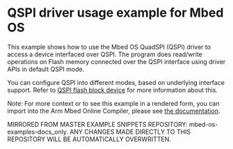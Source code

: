 # QSPI driver usage example for Mbed OS

This example shows how to use the Mbed OS QuadSPI (QSPI) driver to access a device interfaced over QSPI. The program does read/write operations on Flash memory connected over the QSPI interface using driver APIs in default QSPI mode.

You can configure QSPI into different modes, based on underlying interface support. Refer to [QSPI flash block device](https://github.com/ARMmbed/qspif-blockdevice) for more information about this.

Note: For more context or to see this example in a rendered form, you can import into the Arm Mbed Online Compiler, please see [the documentation](https://os.mbed.com/docs/mbed-os/latest/apis/quadspi-qspi.html).

MIRRORED FROM MASTER EXAMPLE SNIPPETS REPOSITORY: mbed-os-examples-docs_only.
ANY CHANGES MADE DIRECTLY TO THIS REPOSITORY WILL BE AUTOMATICALLY OVERWRITTEN.

